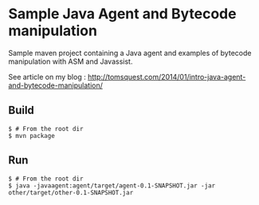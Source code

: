# Sample Java Agent and Bytecode manipulation 

Sample maven project containing a Java agent and examples of bytecode manipulation with ASM and Javassist.

See article on my blog : http://tomsquest.com/2014/01/intro-java-agent-and-bytecode-manipulation/


## Build

```
$ # From the root dir
$ mvn package
```

## Run

```
$ # From the root dir
$ java -javaagent:agent/target/agent-0.1-SNAPSHOT.jar -jar other/target/other-0.1-SNAPSHOT.jar
```
